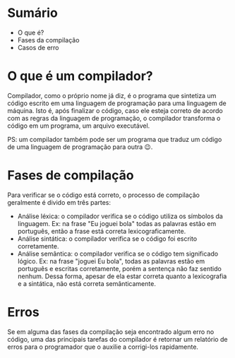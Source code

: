 # Sumário

- O que é?
- Fases da compilação
- Casos de erro

# O que é um compilador?

Compilador, como o próprio nome já diz, é o programa que sintetiza um código escrito em uma linguagem de programação para uma linguagem de máquina. Isto é, após finalizar o código, caso ele esteja correto de acordo com as regras da linguagem de programação, o compilador transforma o código em um programa, um arquivo executável.

PS: um compilador também pode ser um programa que traduz um código de uma linguagem de programação para outra 😉.

# Fases de compilação

Para verificar se o código está correto, o processo de compilação geralmente é divido em três partes:

- Análise léxica: o compilador verifica se o código utiliza os símbolos da linguagem.
Ex: na frase "Eu joguei bola" todas as palavras estão em português, então a frase está correta lexicograficamente.
- Análise sintática: o compilador verifica se o código foi escrito corretamente.
- Análise semântica: o compilador verifica se o código tem significado lógico.
Ex: na frase "joguei Eu bola", todas as palavras estão em português e escritas corretamente, porém a sentença não faz sentido nenhum. Dessa forma, apesar de ela estar correta quanto a lexicografia e a sintática, não está correta semânticamente.

# Erros

Se em alguma das fases da compilação seja encontrado algum erro no código, uma das principais tarefas do compilador é retornar um relatório de erros para o programador que o auxilie a corrigi-los rapidamente.
